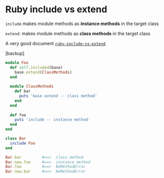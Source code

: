 ---
---

# Ruby include vs extend

`include` makes module methods as **instance methods** in the target class

`extend`: makes module methods as **class methods** in the target class


A very good document [`ruby-include-vs-extend`](https://medium.com/@leo_hetsch/ruby-modules-include-vs-prepend-vs-extend-f09837a5b073)


[backup]


```ruby
module Foo
  def self.included(base)
    base.extend(ClassMethods)
  end
  
  module ClassMethods
    def bar
      puts 'base extend -- class method'
    end
  end
  
  def foo
    puts 'include -- instance method'
  end
end

class Bar
  include Foo
end

Bar.bar         #==>  class method
Bar.new.foo     #==>  instance method
Bar.foo         #==>  NoMethodError
Bar.new.bar     #==>  NoMethodError
```






